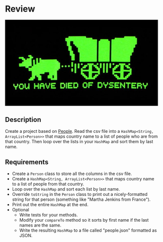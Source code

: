 # Review

![screenshot](screenshot.jpg)

## Description

Create a project based on [People](../projects/People). Read the csv file into a `HashMap<String, ArrayList<Person>>` that maps country name to a list of people who are from that country. Then loop over the lists in your `HashMap` and sort them by last name.

## Requirements

* Create a `Person` class to store all the columns in the csv file.
* Create a `HashMap<String, ArrayList<Person>>` that maps country name to a list of people from that country.
* Loop over the `HashMap` and sort each list by last name.
* Override `toString` in the `Person` class to print out a nicely-formatted string for that person (something like "Martha Jenkins from France").
* Print out the entire `HashMap` at the end.
* Optional
  * Write tests for your methods.
  * Modify your `compareTo` method so it sorts by first name if the last names are the same.
  * Write the resulting `HashMap` to a file called "people.json" formatted as JSON.
